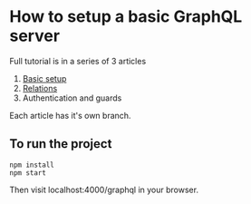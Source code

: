How to setup a basic GraphQL server
===================================

Full tutorial is in a series of 3 articles

1. [Basic setup](https://medium.com/better-programming/creating-a-graphql-server-basic-setup-73710ddf657e)
2. [Relations](https://medium.com/better-programming/how-to-add-relations-to-your-graphql-schema-295dd45cc62d)
3. Authentication and guards

Each article has it's own branch.

To run the project
------------------

```
npm install
npm start
```

Then visit localhost:4000/graphql in your browser.